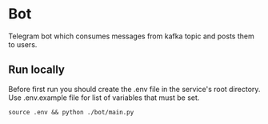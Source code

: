 # Bot

Telegram bot which consumes messages from kafka topic and posts them to users.

## Run locally

Before first run you should create the .env file in the service's root directory. Use .env.example file for list of variables that must be set.

```
source .env && python ./bot/main.py
```
